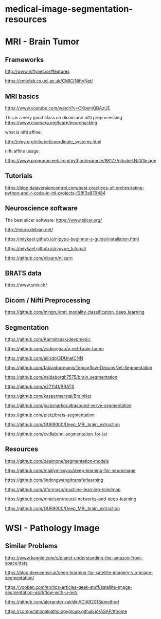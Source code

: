 # medical-image-segmentation-resources

# MRI - Brain Tumor

## Frameworks
http://www.niftynet.io/#features

https://cmiclab.cs.ucl.ac.uk/CMIC/NiftyNet/


## MRI basics
https://www.youtube.com/watch?v=CKbemQBAzUE

This is a very good class on dicom and nifti preprocessing
https://www.coursera.org/learn/neurohacking

what is nifti affine:

http://nipy.org/nibabel/coordinate_systems.html

nifti affine usage:

https://www.programcreek.com/python/example/98177/nibabel.Nifti1Image

## Tutorials
https://blog.dataversioncontrol.com/best-practices-of-orchestrating-python-and-r-code-in-ml-projects-f28f3a879484


## Neuroscience software
The best slicer software: https://www.slicer.org/

http://neuro.debian.net/

https://miykael.github.io/nipype-beginner-s-guide/installation.html

https://miykael.github.io/nipype_tutorial/

https://github.com/nilearn/nilearn


## BRATS data
https://www.smir.ch/


## Dicom / Nifti Preprocessing
https://github.com/mingrui/mri_modality_classification_deep_learning


## Segmentation
https://github.com/Kamnitsask/deepmedic

https://github.com/zsdonghao/u-net-brain-tumor

https://github.com/ellisdg/3DUnetCNN

https://github.com/fabianbormann/Tensorflow-DeconvNet-Segmentation

https://github.com/naldeborgh7575/brain_segmentation

https://github.com/e271141/BRATS

https://github.com/kaspermarstal/BrainNet

https://github.com/jocicmarko/ultrasound-nerve-segmentation

https://github.com/pietz/brats-segmentation

https://github.com/GUR9000/Deep_MRI_brain_extraction

https://github.com/cvdlab/nn-segmentation-for-lar


## Resources
https://github.com/desimone/segmentation-models

https://github.com/madlymissyou/deep-learning-for-neuroimage

https://github.com/jindongwang/transferlearning

https://github.com/dformoso/machine-learning-mindmap

https://github.com/mnielsen/neural-networks-and-deep-learning

https://github.com/GUR9000/Deep_MRI_brain_extraction


# WSI - Pathology Image

## Similar Problems
https://www.kaggle.com/c/planet-understanding-the-amazon-from-space/data

https://blog.deepsense.ai/deep-learning-for-satellite-imagery-via-image-segmentation/

https://vooban.com/en/tips-articles-geek-stuff/satellite-image-segmentation-workflow-with-u-net/

https://github.com/alexander-rakhlin/ICIAR2018#method

https://computationalpathologygroup.github.io/ASAP/#home
